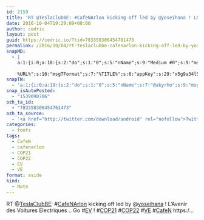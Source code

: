 ```yaml
---
id: 2159
title: 'RT @TeslaClubBE: #CafeNArlon kicking off led by @yoseihana ! L&rsquo;Avenir des Voitures Électriques .. Go #EV ! #COP21 #COP22 #VE #CafeN https:/…'
date: 2016-10-04T19:29:09+00:00
author: cedric
layout: post
guid: https://cedric.io/?tid=783358306454761473
permalink: /2016/10/04/rt-teslaclubbe-cafenarlon-kicking-off-led-by-yoseihana-lavenir-des-voitures-electriques-go-ev-cop21-cop22-ve-cafen-https/
snapMD:
  - |
    a:1:{i:0;a:18:{s:2:"do";s:1:"0";s:5:"nName";s:9:"Medium #0";s:9:"msgFormat";s:19:"%FULLTEXT%
    
    %URL%";s:10:"msgTFormat";s:7:"%TITLE%";s:6:"appKey";s:29:"x5g9a34l5z294i5y2q284e4g54454";s:6:"appSec";s:85:"d3h0a44e4s2b4i5u2r234m5f5b4v2l5q2a444h574347464a454x2w20374447494c484b4w2c464f5u2d4z2";s:8:"inclTags";s:1:"1";s:7:"fltrsOn";i:0;s:5:"fltrs";a:0:{}s:7:"proxyOn";i:0;s:7:"useSURL";i:0;s:1:"v";i:350;s:4:"publ";s:1:"0";s:11:"accessToken";s:65:"2353413aa5437433e5648ccf74a16119308317c52d1a24d8ed99f26add037528a";s:12:"appAppUserID";s:65:"104b21fd8da79171a6e7bf800d03b4b761204f242935e05d2d86850a6b1635f77";s:14:"appAppUserName";s:26:"Cédric Bousmanne (akyrho)";s:13:"appAppUserURL";s:26:"https://medium.com/@akyrho";s:7:"pubList";a:0:{}}}
snapTW:
  - 'a:1:{i:0;a:19:{s:2:"do";s:1:"0";s:5:"nName";s:7:"@akyrho";s:9:"msgFormat";s:26:"%TITLE%. %EXCERPT% - %URL%";s:6:"appKey";s:55:"x5g9a8325v2y475r3c4m48584n53446p423r3r5u3e356j5j3k4r2p3";s:6:"appSec";s:105:"d3h0a94o46415u594v3q5l5n5l4r4x474x4j484o473u4i5w2m4k494z2k344n306n5r3l5v2s554p4n3p3k45495c3z4v4d3m3u5w525";s:7:"fltrsOn";i:0;s:5:"fltrs";a:0:{}s:7:"proxyOn";i:0;s:7:"useSURL";i:0;s:1:"v";i:350;s:5:"twURL";s:25:"http://twitter.com/akyrho";s:11:"accessToken";s:50:"6678782-Eyg60SCeh7762DEIsYtTPD5GVeOuSN8ATMdF2Lpppe";s:14:"accessTokenSec";s:45:"PgGDCbcYLJnR5esZjY9ID72A33mUNCYnQwaQTBsojSJNa";s:5:"tw140";i:0;s:10:"riComments";s:1:"1";s:11:"riCommentsM";s:1:"1";s:12:"riCommentsAA";s:1:"1";s:8:"attchImg";s:1:"1";s:9:"wpImgSize";s:4:"full";}}'
snap_isAutoPosted:
  - "1539090706"
ozh_ta_id:
  - "783358306454761473"
ozh_ta_source:
  - '<a href="http://twitter.com/download/android" rel="nofollow">Twitter for Android</a>'
categories:
  - toots
tags:
  - CafeN
  - cafenarlon
  - COP21
  - COP22
  - EV
  - VE
format: aside
kind:
  - Note
---
```

RT <span class="username username_linked">@<a href="https://twitter.com/TeslaClubBE" title="Tesla Owners Club BE">TeslaClubBE</a></span>: <span class="hashtag hashtag_local">#<a href="https://cedric.io/tag/cafenarlon/">CafeNArlon</a> kicking off led by <span class="username username_linked">@<a href="https://twitter.com/yoseihana" title="Annabelle Buffart 👾🐱🦄">yoseihana</a></span> ! L&rsquo;Avenir des Voitures Électriques .. Go <span class="hashtag hashtag_local">#<a href="https://cedric.io/tag/ev/">EV</a> ! <span class="hashtag hashtag_local">#<a href="https://cedric.io/tag/cop21/">COP21</a> <span class="hashtag hashtag_local">#<a href="https://cedric.io/tag/cop22/">COP22</a> <span class="hashtag hashtag_local">#<a href="https://cedric.io/tag/ve/">VE</a> <span class="hashtag hashtag_local">#<a href="https://cedric.io/tag/cafen/">CafeN</a> https:/…</p>